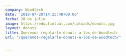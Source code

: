 ```yaml
---
company: Woodtech
date: '2018-07-20T14:25:40+00:00'
fecha: 20 de julio
image: https://edu.fintual.com/uploads/donuts.jpg
layout: donuts
title: Queremos regalarle donuts a los de Woodtech
url: "/queremos-regalarle-donuts-a-los-de-woodtech/"


---
```

